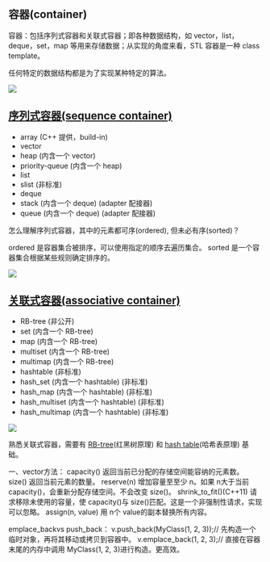 ## 容器(container)

容器：包括序列式容器和关联式容器；即各种数据结构，如 vector，list，deque，set，map 等用来存储数据；从实现的角度来看，STL 容器是一种 class template。

任何特定的数据结构都是为了实现某种特定的算法。

![](https://github.com/steveLauwh/SGI-STL/raw/master/The%20Annotated%20STL%20Sources%20V3.3/Other/container.PNG)

## [序列式容器(sequence container)](https://github.com/steveLauwh/SGI-STL/tree/master/The%20Annotated%20STL%20Sources%20V3.3/container/sequence%20container)

* array (C++ 提供，build-in)
* vector
* heap (内含一个 vector)
* priority-queue (内含一个 heap)
* list
* slist (非标准)
* deque
* stack (内含一个 deque)  (adapter 配接器)
* queue (内含一个 deque)  (adapter 配接器)

怎么理解序列式容器，其中的元素都可序(ordered), 但未必有序(sorted)？

ordered 是容器集合被排序，可以使用指定的顺序去遍历集合。 sorted 是一个容器集合根据某些规则确定排序的。

![](https://github.com/steveLauwh/SGI-STL/raw/master/The%20Annotated%20STL%20Sources%20V3.3/Other/sequencecontainer.PNG)

## [关联式容器(associative container)](https://github.com/steveLauwh/SGI-STL/tree/master/The%20Annotated%20STL%20Sources%20V3.3/container/associative%20container)

* RB-tree (非公开)
* set (内含一个 RB-tree)
* map (内含一个 RB-tree)
* multiset (内含一个 RB-tree)
* multimap (内含一个 RB-tree)
* hashtable (非标准)
* hash_set (内含一个 hashtable)  (非标准)
* hash_map (内含一个 hashtable)  (非标准)
* hash_multiset (内含一个 hashtable)  (非标准)
* hash_multimap (内含一个 hashtable)  (非标准)

![](https://github.com/steveLauwh/SGI-STL/raw/master/The%20Annotated%20STL%20Sources%20V3.3/Other/associativecontainer.PNG)

熟悉关联式容器，需要有 [RB-tree](https://github.com/steveLauwh/Data-Structures-And-Algorithms/tree/master/Tree/RB-tree)(红黑树原理) 和 [hash table](https://github.com/steveLauwh/Data-Structures-And-Algorithms/tree/master/Hash%20Table)(哈希表原理) 基础。


一、vector方法：
capacity() 返回当前已分配的存储空间能容纳的元素数。
size()     返回当前元素的数量。
reserve(n)  增加容量至至少 n。如果 n大于当前 capacity()，会重新分配存储空间。​​不会改变 size()​​。
shrink_to_fit()(C++11)  请求移除未使用的容量，使 capacity()与 size()匹配。这是一个​​非强制性请求​​，实现可以忽略。
assign(n, value)  用 n个 value的副本替换所有内容。


emplace_backvs push_back​​：
v.push_back(MyClass(1, 2, 3));// 先构造一个临时对象，再将其移动或拷贝到容器中。
v.emplace_back(1, 2, 3);// 直接在容器末尾的内存中调用 MyClass(1, 2, 3)进行构造。​​更高效​​。
